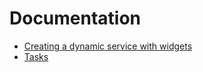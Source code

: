 # Documentation

- [Creating a dynamic service with widgets](./creating-dynamic-service-for-widgets.md)
- [Tasks](./tasks.md)